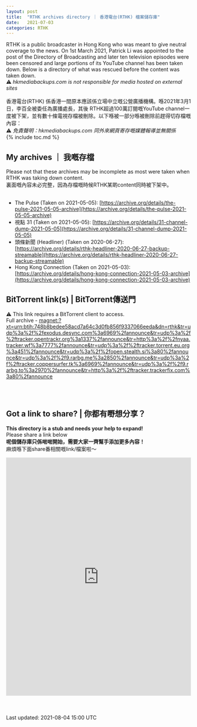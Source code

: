```yaml
---
layout: post
title:  "RTHK archives directory ｜ 香港電台(RTHK) 檔案儲存庫"
date:   2021-07-03
categories: RTHK
---
```

RTHK is a public broadcaster in Hong Kong who was meant to give neutral coverage to the news. On 1st March 2021, Patrick Li was appointed to the post of the Directory of Broadcasting and later ten television episodes were been censored and large portions of its YouTube channel has been taken down.  Below is a directory of what was rescued before the content was taken down. <br>
⚠️ *hkmediabackups.com is not responsible for media hosted on external sites*
<br>
<br>
香港電台(RTHK) 係香港一間原本應該係立場中立嘅公營廣播機構。喺2021年3月1日，李百全被委任為廣播處長，其後 RTHK超過100萬訂閱嘅YouTube channel一度被下架，並有數十條電視存檔被刪除。以下喺被一部分喺被刪除前趕得切存檔嘅內容：<br>
⚠️ *免責聲明：hkmediabackups.com 同外來網頁寄存嘅媒體報導並無關係* <br>
{% include toc.md %}
<br>

## My archives ｜ 我嘅存檔
Please not that these archives may be incomplete as most were taken when RTHK was taking down content.<br>
裏面嘅內容未必完整，因為存檔嘅時候RTHK某啲content同時被下架中。<br>
<br>
* The Pulse (Taken on 2021-05-05): [https://archive.org/details/the-pulse-2021-05-05-archive](https://archive.org/details/the-pulse-2021-05-05-archive)
* 視點 31 (Taken on 2021-05-05): [https://archive.org/details/31-channel-dump-2021-05-05](https://archive.org/details/31-channel-dump-2021-05-05)
* 頭條新聞 (Headliner) (Taken on 2020-06-27):[https://archive.org/details/rthk-headliner-2020-06-27-backup-streamable](https://archive.org/details/rthk-headliner-2020-06-27-backup-streamable)
* Hong Kong Connection (Taken on 2021-05-03): [https://archive.org/details/hong-kong-connection-2021-05-03-archive](https://archive.org/details/hong-kong-connection-2021-05-03-archive)

## BitTorrent link(s) |  BitTorrent傳送門
⚠️ This link requires a BitTorrent client to access. <br>
Full archive - [magnet:?xt=urn:btih:748b8bedee58acd7a64c3d0fb856f9337066eeda&dn=rthk&tr=udp%3a%2f%2fexodus.desync.com%3a6969%2fannounce&tr=udp%3a%2f%2ftracker.opentrackr.org%3a1337%2fannounce&tr=http%3a%2f%2fnyaa.tracker.wf%3a7777%2fannounce&tr=udp%3a%2f%2ftracker.torrent.eu.org%3a451%2fannounce&tr=udp%3a%2f%2fopen.stealth.si%3a80%2fannounce&tr=udp%3a%2f%2f9.rarbg.me%3a2850%2fannounce&tr=udp%3a%2f%2ftracker.coppersurfer.tk%3a6969%2fannounce&tr=udp%3a%2f%2f9.rarbg.to%3a2970%2fannounce&tr=http%3a%2f%2ftracker.trackerfix.com%3a80%2fannounce](magnet:?xt=urn:btih:748b8bedee58acd7a64c3d0fb856f9337066eeda&dn=rthk&tr=udp%3a%2f%2fexodus.desync.com%3a6969%2fannounce&tr=udp%3a%2f%2ftracker.opentrackr.org%3a1337%2fannounce&tr=http%3a%2f%2fnyaa.tracker.wf%3a7777%2fannounce&tr=udp%3a%2f%2ftracker.torrent.eu.org%3a451%2fannounce&tr=udp%3a%2f%2fopen.stealth.si%3a80%2fannounce&tr=udp%3a%2f%2f9.rarbg.me%3a2850%2fannounce&tr=udp%3a%2f%2ftracker.coppersurfer.tk%3a6969%2fannounce&tr=udp%3a%2f%2f9.rarbg.to%3a2970%2fannounce&tr=http%3a%2f%2ftracker.trackerfix.com%3a80%2fannounce)

<br>
<br>

## Got a link to share? | 你都有嘢想分享？

**This directory is a stub and needs your help to expand!**<br>
Please share a link below 
<br>
**呢個儲存庫只係啱啱開始，需要大家一齊幫手添加更多內容！** <br>
麻煩喺下面share番相關嘅link/檔案啦～<br>

<iframe width="730px" height= "650px" src= "https://forms.office.com/Pages/ResponsePage.aspx?id=DQSIkWdsW0yxEjajBLZtrQAAAAAAAAAAAAO__fWPBfFUQkQ0NVhCNlA2NUhLWUlSVFpINU9SWTVPNS4u&embed=true" frameborder= "0" marginwidth= "0" marginheight= "0" style= "border: none; max-width:100%; max-height:100vh" allowfullscreen webkitallowfullscreen mozallowfullscreen msallowfullscreen> </iframe>
<br>
<br>
<br>
<br>
Last updated: 2021-08-04 15:00 UTC